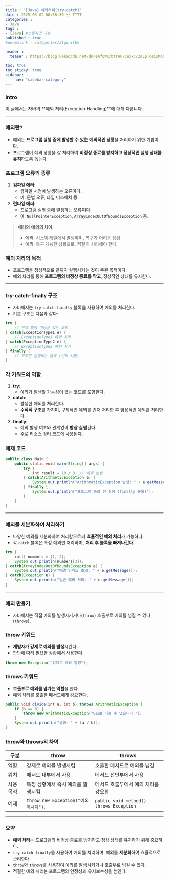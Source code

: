 ```yaml
---
title : "[Java] 예외처리(try~catch)"
date : 2025-03-02 00:38:30 +/-TTTT
categories : 
- Java
tags : 
- [Java] #소문자만 가능
published : true
#permalink : categories/algorithm

header :
  teaser : https://blog.kakaocdn.net/dn/ehfQWK/btrnP7Cexxc/ZmLpToeisMobjHGaLfEDg0/img.png

toc: true
toc_sticky: true
sidebar:
    nav: "sidebar-category"
---
```


### Intro

이 글에서는 자바의 **예외 처리(Exception Handling)**에 대해 다룹니다.

***

### 예외란?
- 예외는 **프로그램 실행 중에 발생할 수 있는 예외적인 상황**을 처리하기 위한 기법이다.
- 프로그램이 예외 상황을 잘 처리하여 **비정상 종료를 방지하고 정상적인 실행 상태를 유지**하도록 돕는다.

### 프로그램 오류의 종류
1. **컴파일 에러**:
   - 컴파일 시점에 발생하는 오류이다.
   - 예: 문법 오류, 타입 미스매치 등.
2. **런타임 에러**:
   - 프로그램 실행 중에 발생하는 오류이다.
   - 예: `NullPointerException`, `ArrayIndexOutOfBoundsException` 등.

> **에러와 예외의 차이**:
> - **에러**: 시스템 레벨에서 발생하며, 복구가 어려운 상황.
> - **예외**: 복구 가능한 상황으로, 적절히 처리해야 한다.

### 예외 처리의 목적
- 프로그램을 정상적으로 끝까지 실행시키는 것이 주된 목적이다.
- 예외 처리를 통해 **프로그램의 비정상 종료를 막고**, 정상적인 상태를 유지한다.

---

### try-catch-finally 구조
- 자바에서는 `try-catch-finally` 블록을 사용하여 예외를 처리한다.
- 기본 구조는 다음과 같다:

```java
try {
    // 문제 발생 가능성 있는 코드
} catch(ExceptionType1 e) {
    // ExceptionType1 예외 처리
} catch(ExceptionType2 e) {
    // ExceptionType2 예외 처리
} finally {
    // 무조건 실행되는 블록 (선택 사항)
}
```

### 각 키워드의 역할
1. **try**:
   - 예외가 발생할 가능성이 있는 코드를 포함한다.
2. **catch**:
   - 발생한 예외를 처리한다.
   - **수직적 구조**를 가지며, 구체적인 예외를 먼저 처리한 후 범용적인 예외를 처리한다.
3. **finally**:
   - 예외 발생 여부와 관계없이 **항상 실행**된다.
   - 주로 리소스 정리 코드에 사용된다.

### 예제 코드
```java
public class Main {
    public static void main(String[] args) {
        try {
            int result = 10 / 0; // 예외 발생
        } catch(ArithmeticException e) {
            System.out.println("ArithmeticException 발생: " + e.getMessage());
        } finally {
            System.out.println("프로그램 종료 전 실행 (finally 블록)");
        }
    }
}
```

---

### 예외를 세분화하여 처리하기
- 다양한 예외를 세분화하여 처리함으로써 **효율적인 예외 처리**가 가능하다.
- 각 `catch` 블록은 특정 예외만 처리하며, **처리 후 블록을 빠져나간다**.

```java
try {
    int[] numbers = {1, 2};
    System.out.println(numbers[3]);
} catch(ArrayIndexOutOfBoundsException e) {
    System.out.println("배열 인덱스 초과: " + e.getMessage());
} catch(Exception e) {
    System.out.println("일반 예외 처리: " + e.getMessage());
}
```

---

### 예외 만들기
- 자바에서는 직접 예외를 발생시키거나(`throw`) 호출부로 예외를 넘길 수 있다(`throws`).

### throw 키워드
- **개발자가 강제로 예외를 발생**시킨다.
- 판단에 따라 필요한 상황에서 사용한다.

```java
throw new Exception("강제로 예외 발생");
```

### throws 키워드
- **호출부로 예외를 넘기는 역할**을 한다.
- 예외 처리를 호출한 메서드에게 강요한다.

```java
public void divide(int a, int b) throws ArithmeticException {
    if (b == 0) {
        throw new ArithmeticException("0으로 나눌 수 없습니다.");
    }
    System.out.println("결과: " + (a / b));
}
```

### throw와 throws의 차이

| **구분**        | **throw**                                | **throws**                              |
| --- | --- | --- |
| 역할             | 강제로 예외를 발생시킴                  | 호출한 메서드로 예외를 넘김             |
| 위치             | 메서드 내부에서 사용                     | 메서드 선언부에서 사용                  |
| 사용 목적        | 특정 상황에서 즉시 예외를 발생시킴       | 메서드 호출부에서 예외 처리를 강요함    |
| 예제             | `throw new Exception("예외 메시지");`  | `public void method() throws Exception` |

---

### 요약
- **예외 처리**는 프로그램의 비정상 종료를 방지하고 정상 상태를 유지하기 위해 중요하다.
- `try-catch-finally`를 사용하여 예외를 처리하며, 예외를 **세분화**하여 효율적으로 관리한다.
- `throw`와 `throws`를 사용하여 예외를 발생시키거나 호출부로 넘길 수 있다.
- 적절한 예외 처리는 프로그램의 안정성과 유지보수성을 높인다.
